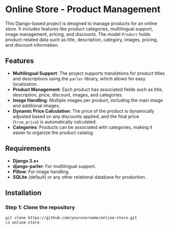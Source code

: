 # Online Store - Product Management

This Django-based project is designed to manage products for an online store. It includes features like product categories, multilingual support, image management, pricing, and discounts. The model `Product` holds product-related data such as title, description, category, images, pricing, and discount information.

## Features

- **Multilingual Support**: The project supports translations for product titles and descriptions using the `parler` library, which allows for easy localization.
- **Product Management**: Each product has associated fields such as title, description, price, discount, images, and categories.
- **Image Handling**: Multiple images per product, including the main image and additional images.
- **Dynamic Price Calculation**: The price of the product is dynamically adjusted based on any discounts applied, and the final price (`true_price`) is automatically calculated.
- **Categories**: Products can be associated with categories, making it easier to organize the product catalog.

## Requirements

- **Django 3.x+**
- **django-parler**: For multilingual support.
- **Pillow**: For image handling.
- **SQLite** (default) or any other relational database for production.

## Installation

### Step 1: Clone the repository

```bash
git clone https://github.com/yourusername/online-store.git
cd online-store
